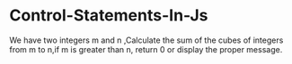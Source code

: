 # Control-Statements-In-Js
We have two integers m and n ,Calculate the sum of the cubes of integers from m to n,if m is greater than n, return 0 or display the proper message.
